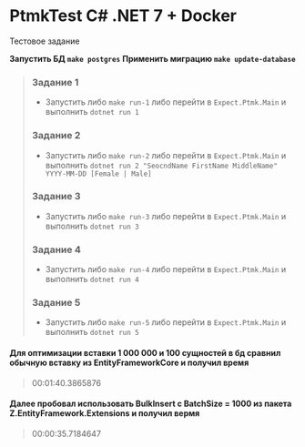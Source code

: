 # PtmkTest C# .NET 7 + Docker
Тестовое задание

**Запустить БД ``make postgres``**
**Применить миграцию ``make update-database``**

> ### Задание 1
> - Запустить либо ``make run-1`` либо перейти в ``Expect.Ptmk.Main`` и выполнить ``dotnet run 1``
> ### Задание 2
> - Запустить либо ``make run-2`` либо перейти в ``Expect.Ptmk.Main`` и выполнить ``dotnet run 2 "SeocndName FirstName MiddleName" YYYY-MM-DD [Female | Male]``
> ### Задание 3
> - Запустить либо ``make run-3`` либо перейти в ``Expect.Ptmk.Main`` и выполнить ``dotnet run 3``
> ### Задание 4
> - Запустить либо ``make run-4`` либо перейти в ``Expect.Ptmk.Main`` и выполнить ``dotnet run 4``
> ### Задание 5
> - Запустить либо ``make run-5`` либо перейти в ``Expect.Ptmk.Main`` и выполнить ``dotnet run 5``
>

#### Для оптимизации вставки 1 000 000 и 100 сущностей в бд сравнил обычную вставку из EntityFrameworkCore и получил время
> 00:01:40.3865876
#### Далее пробовал использовать BulkInsert с BatchSize = 1000 из пакета Z.EntityFramework.Extensions и получил вермя
> 00:00:35.7184647
